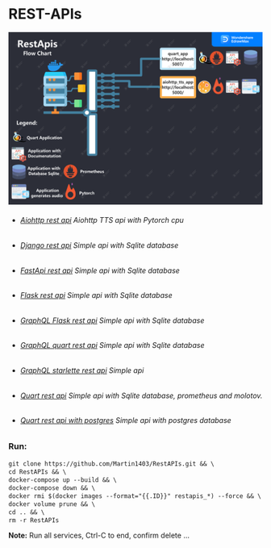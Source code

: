 REST-APIs
=========
![](edrawmax.png)
- ###### [Aiohttp rest api](https://github.com/Martin1403/RestAPIs/tree/master/aiohttp_tts_app) Aiohttp TTS api with Pytorch cpu
- ###### [Django rest api](https://github.com/Martin1403/RestAPIs/tree/master/django_app) Simple api with Sqlite database
- ###### [FastApi rest api](https://github.com/Martin1403/RestAPIs/tree/master/fastapi_app) Simple api with Sqlite database
- ###### [Flask rest api](https://github.com/Martin1403/RestAPIs/tree/master/flask_app) Simple api with Sqlite database
- ###### [GraphQL Flask rest api](https://github.com/Martin1403/RestAPIs/tree/master/graphql_flask_app) Simple api with Sqlite database
- ###### [GraphQL quart rest api](https://github.com/Martin1403/RestAPIs/tree/master/graphql_quart_app) Simple api with Sqlite database
- ###### [GraphQL starlette rest api](https://github.com/Martin1403/RestAPIs/tree/master/graphql_starlette_app) Simple api
- ###### [Quart rest api](https://github.com/Martin1403/RestAPIs/tree/master/quart_app) Simple api with Sqlite database, prometheus and molotov.
- ###### [Quart rest api with postgres](https://github.com/Martin1403/RestAPIs/tree/master/quart_postgres_app) Simple api with postgres database


### Run:
```
git clone https://github.com/Martin1403/RestAPIs.git && \
cd RestAPIs && \
docker-compose up --build && \
docker-compose down && \
docker rmi $(docker images --format="{{.ID}}" restapis_*) --force && \
docker volume prune && \
cd .. && \
rm -r RestAPIs
```

**Note:**
Run all services, Ctrl-C to end, confirm delete ...
